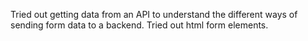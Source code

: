 Tried out getting data from an API to understand the different ways of sending form data to a backend.
Tried out html form elements.